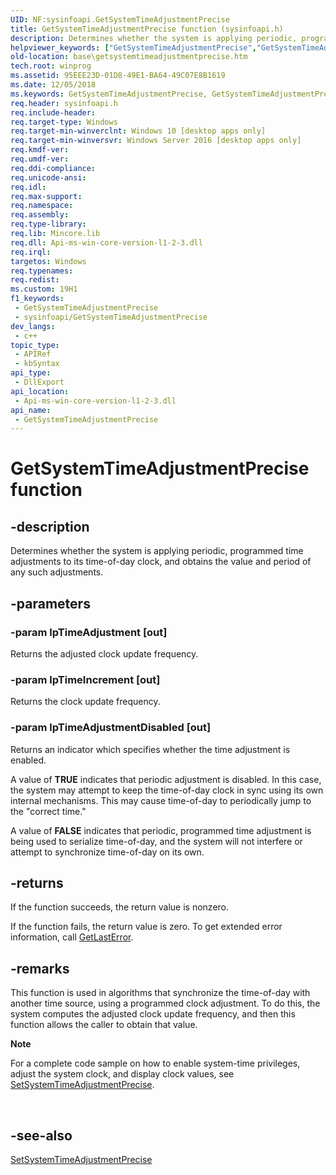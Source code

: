 ```yaml
---
UID: NF:sysinfoapi.GetSystemTimeAdjustmentPrecise
title: GetSystemTimeAdjustmentPrecise function (sysinfoapi.h)
description: Determines whether the system is applying periodic, programmed time adjustments to its time-of-day clock, and obtains the value and period of any such adjustments.
helpviewer_keywords: ["GetSystemTimeAdjustmentPrecise","GetSystemTimeAdjustmentPrecise function","base.getsystemtimeadjustmentprecise","sysinfoapi/GetSystemTimeAdjustmentPrecise"]
old-location: base\getsystemtimeadjustmentprecise.htm
tech.root: winprog
ms.assetid: 95EEE23D-01D8-49E1-BA64-49C07E8B1619
ms.date: 12/05/2018
ms.keywords: GetSystemTimeAdjustmentPrecise, GetSystemTimeAdjustmentPrecise function, base.getsystemtimeadjustmentprecise, sysinfoapi/GetSystemTimeAdjustmentPrecise
req.header: sysinfoapi.h
req.include-header: 
req.target-type: Windows
req.target-min-winverclnt: Windows 10 [desktop apps only]
req.target-min-winversvr: Windows Server 2016 [desktop apps only]
req.kmdf-ver: 
req.umdf-ver: 
req.ddi-compliance: 
req.unicode-ansi: 
req.idl: 
req.max-support: 
req.namespace: 
req.assembly: 
req.type-library: 
req.lib: Mincore.lib
req.dll: Api-ms-win-core-version-l1-2-3.dll
req.irql: 
targetos: Windows
req.typenames: 
req.redist: 
ms.custom: 19H1
f1_keywords:
 - GetSystemTimeAdjustmentPrecise
 - sysinfoapi/GetSystemTimeAdjustmentPrecise
dev_langs:
 - c++
topic_type:
 - APIRef
 - kbSyntax
api_type:
 - DllExport
api_location:
 - Api-ms-win-core-version-l1-2-3.dll
api_name:
 - GetSystemTimeAdjustmentPrecise
---
```


# GetSystemTimeAdjustmentPrecise function


## -description

Determines whether the system is applying periodic, programmed time adjustments to its time-of-day clock, and obtains the value and period of any such adjustments.

## -parameters

### -param lpTimeAdjustment [out]

Returns the adjusted clock update frequency.

### -param lpTimeIncrement [out]

Returns the clock update frequency.

### -param lpTimeAdjustmentDisabled [out]

Returns an indicator which specifies whether the time adjustment is enabled.

A value of <b>TRUE</b> indicates that periodic adjustment is disabled. In this case, the system may attempt to keep the time-of-day clock in sync using its own internal mechanisms. This may cause time-of-day to periodically jump to the "correct time."

A value of <b>FALSE</b> indicates that periodic, programmed time adjustment is being used to serialize time-of-day, and the system will not interfere or attempt to synchronize time-of-day on its own.

## -returns

If the function succeeds, the return value is nonzero.

If the function fails, the return value is zero. To get extended error information, call <a href="https://docs.microsoft.com/windows/desktop/api/errhandlingapi/nf-errhandlingapi-getlasterror">GetLastError</a>.

## -remarks

This function is used in algorithms that  synchronize the time-of-day with another time source, using a programmed clock adjustment. To do this, the system computes the adjusted clock update frequency, and then this function allows the caller to obtain that value.


<div class="alert"><b>Note</b>  <p class="note">For a complete code sample on how to enable system-time privileges, adjust the system clock, and display clock values, see  <a href="https://docs.microsoft.com/windows/desktop/api/sysinfoapi/nf-sysinfoapi-setsystemtimeadjustmentprecise">SetSystemTimeAdjustmentPrecise</a>.

</div>
<div> </div>

## -see-also

<a href="https://docs.microsoft.com/windows/desktop/api/sysinfoapi/nf-sysinfoapi-setsystemtimeadjustmentprecise">SetSystemTimeAdjustmentPrecise</a>


